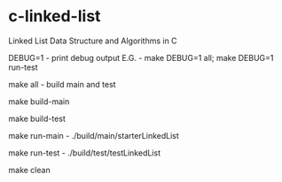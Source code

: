 # c-linked-list
Linked List Data Structure and Algorithms in C

DEBUG=1 - print debug output
E.G. - make DEBUG=1 all; make DEBUG=1 run-test

make all - build main and test

make build-main

make build-test

make run-main - ./build/main/starterLinkedList

make run-test - ./build/test/testLinkedList

make clean
